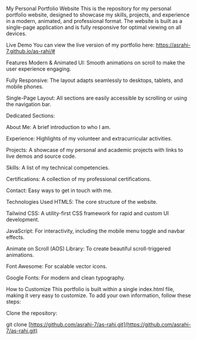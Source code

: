 My Personal Portfolio Website
This is the repository for my personal portfolio website, designed to showcase my skills, projects, and experience in a modern, animated, and professional format. The website is built as a single-page application and is fully responsive for optimal viewing on all devices.

Live Demo
You can view the live version of my portfolio here: https://asrahi-7.github.io/as-rahi/#

Features
Modern & Animated UI: Smooth animations on scroll to make the user experience engaging.

Fully Responsive: The layout adapts seamlessly to desktops, tablets, and mobile phones.

Single-Page Layout: All sections are easily accessible by scrolling or using the navigation bar.

Dedicated Sections:

About Me: A brief introduction to who I am.

Experience: Highlights of my volunteer and extracurricular activities.

Projects: A showcase of my personal and academic projects with links to live demos and source code.

Skills: A list of my technical competencies.

Certifications: A collection of my professional certifications.

Contact: Easy ways to get in touch with me.

Technologies Used
HTML5: The core structure of the website.

Tailwind CSS: A utility-first CSS framework for rapid and custom UI development.

JavaScript: For interactivity, including the mobile menu toggle and navbar effects.

Animate on Scroll (AOS) Library: To create beautiful scroll-triggered animations.

Font Awesome: For scalable vector icons.

Google Fonts: For modern and clean typography.

How to Customize
This portfolio is built within a single index.html file, making it very easy to customize. To add your own information, follow these steps:

Clone the repository:

git clone [https://github.com/asrahi-7/as-rahi.git](https://github.com/asrahi-7/as-rahi.git)

